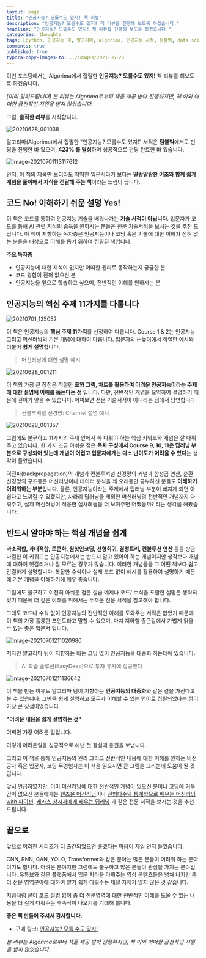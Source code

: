 ```yaml
---
layout: page
title: "인공지능? 모를수도 있지! 책 리뷰"
description: "인공지능? 모를수도 있지! 책 리뷰를 진행해 보도록 하겠습니다."
headline: "인공지능? 모를수도 있지! 책 리뷰를 진행해 보도록 하겠습니다."
categories: thoughts
tags: [python, 인공지능 책, 알고리마, algorima, 인공지능 서적, 텀블벅, data science, 데이터 분석, 딥러닝]
comments: true
published: true
typora-copy-images-to: ../images/2021-06-28
---
```




이번 포스팅에서는 Algorima에서 집필한 **인공지능? 모를수도 있지!** 책 리뷰를 해보도록 하겠습니다.

*[미리 알려드립니다] 본 리뷰는 Algorima로부터 책을 제공 받아 진행하지만, 책 이외 어떠한 금전적인 지원을 받지 않았습니다.*

그럼, **솔직한 리뷰**를 시작합니다.

![20210628_001038](../images/2021-06-28/20210628_001038.jpg)



알고리마(Algorima)에서 집필한 "인공지능? 모를수도 있지!" 서적은 **텀블벅**에서도 펀딩을 진행한 바 있으며, **423% 를 달성**하며 성공적으로 펀딩 완료한 바 있습니다. 

![image-20210701113117612](../images/2021-06-28/image-20210701113117612.png)



먼저, 이 책의 제목만 보더라도 딱딱한 입문서라기 보다는 **말랑말랑한 어조와 함께 쉽게 개념을 풀이해서 지식을 전달해 주는 책**이라는 느낌이 듭니다. 



## 코드 No! 이해하기 쉬운 설명 Yes!

이 책은 코드를 통하여 인공지능 기술을 배워나가는 **기술 서적이 아닙니다**. 입문자가 코드를 통해 AI 관련 지식의 습득을 원하시는 분들은 전문 기술서적을 보시는 것을 추천 드립니다. 이 책이 지향하는 독자층은 인공지능이나 코딩 혹은 기술에 대한 이해가 전혀 없는 분들을 대상으로 이해를 돕기 위하여 집필된 책입니다.



**주요 독자층**

- 인공지능에 대한 지식이 없지만 어떠한 원리로 동작하는지 궁금한 분
- 코드 경험이 전혀 없으신 분
- 인공지능을 앞으로 학습하고 싶으며, 전반적인 이해를 원하시는 분



## 인공지능의 핵심 주제 11가지를 다룹니다

![20210701_135052](../images/2021-06-28/20210701_135052.jpg)

이 책은 인공지능의 **핵심 주제 11가지**를 선정하여 다룹니다. Course 1 & 2는 인공지능 그리고 머신러닝의 기본 개념에 대하여 다룹니다. 입문자의 눈높이에서 적절한 예시와 더불어 **쉽게 설명**합니다. 

> 머신러닝에 대한 설명 예시

![20210628_001211](../images/2021-06-28/20210628_001211.jpg)



이 책의 가장 큰 장점은 적절한 **표와 그림, 차트를 활용하여 어려운 인공지능이라는 주제에 대한 설명에 이해를 돕는다는 점** 입니다. 다만, 전반적인 개념을 요약하여 설명하기 때문에 깊이가 얕을 수 있습니다. 어찌보면 전문 기술서적이 아니라는 점에서 당연합니다.

> 컨볼루셔널 신경망: Channel 설명 예시

![20210628_001357](../images/2021-06-28/20210628_001357.jpg)

그럼에도 불구하고 11가지의 주제 안에서 꼭 다뤄야 하는 핵심 키워드와 개념은 잘 다뤄주고 있습니다. 한 가지 조금 아쉬운 점은 **목차 구성에서 Course 9, 10, 11은 딥러닝 부분으로 구성되어 있는데 개념이 어렵고 입문자에게는 다소 난이도가 어려울 수 있다**는 생각이 들었습니다. 

역전파(backpropagation)의 개념과 컨볼루셔널 신경망의 커널과 합성곱 연산, 순환 신경명의 구조등은 머신러닝이나 데이터 분석을 꽤 오래동안 공부하신 분들도 **이해하기 어려워하는 부분**입니다. 물론, 인공지능이라는 주제에서 딥러닝 부분이 빠지게 되면 아쉽다고 느껴질 수 있겠지만, 차라리 딥러닝을 제외한 머신러닝의 전반적인 개념까지 다뤄주고, 실제 머신러닝이 적용한 실사례들을 더 보여주면 어땠을까? 라는 생각을 해봤습니다.



## 반드시 알아야 하는 핵심 개념을 쉽게

**과소적합, 과대적합, 토큰화, 원핫인코딩, 선형회귀, 결정트리, 컨볼루션 연산** 등등 방금 나열한 이 키워드는 인공지능에서는 반드시 알고 있어야 하는 개념이지만 생각보다 개념에 대하여 헷갈리거나 잘 모르는 경우가 많습니다. 이러한 개념들을 그 어떤 책보다 쉽고 간결하게 설명합니다.  복잡한 수식이나 실제 코드 없이 예시를 활용하여 설명하기 때문에 기본 개념을 이해하기에 매우 좋습니다.

그럼에도 불구하고 여전히 아쉬운 점은 실습 예제나 코드/ 수식을 포함한 설명은 생략되었기 때문에 더 깊은 이해를 위해서는 두꺼운 전문 서적을 참고해야 합니다.

그래도 코드나 수식 없이 인공지능의 전반적인 이해를 도와주는 서적은 없었기 때문에 이 책의 가장 훌륭한 포인트라고 말할 수 있으며, 마치 지하철 출근길에서 가볍게 읽을 수 있는 좋은 입문서 입니다.

![image-20210701211020980](../images/2021-06-28/image-20210701211020980.png)

저자인 알고리마 팀이 지향하는 바는 코딩 없이 인공지능을 대중화 하는데에 있습니다.

> AI 학습 솔루션(EasyDeep)으로 투자 유치에 성공했다

![image-20210701211136642](../images/2021-06-28/image-20210701211136642.png)



이 책을 만든 이유도 알고리마 팀이 지향하는 **인공지능의 대중화**와 같은 결을 가진다고 볼 수 있습니다. 그만큼 쉽게 설명하고 모두가 이해할 수 있는 언어로 집필되었다는 점이 가장 큰 장점이었습니다. 



**"어려운 내용을 쉽게 설명하는 것"**



어쩌면 가장 어려운 일입니다. 

이렇게 어려운일을 성공적으로 해낸 첫 결실에 응원을 보냅니다. 

그리고 이 책을 통해 인공지능의 원리 그리고 전반적인 내용에 대한 이해를 원하는 비전공자 혹은 입문자, 코딩 무경험자는 이 책을 읽으시면 큰 그림을 그리는데 도움이 될 것  입니다.

앞서 언급하였지만, 이미 머신러닝에 대한 전반적인 개념이 있으신 분이나 코딩에 거부감이 없으신 분들에게는 [핸즈온 머신러닝](http://www.yes24.com/Product/Goods/89959711?OzSrank=1)이나 [선형대수와 통계학으로 배우는 머신러닝 with 파이썬](http://www.yes24.com/Product/Goods/97032765?OzSrank=1), [케라스 창시자에게 배우는 딥러닝](http://www.yes24.com/Product/Goods/65050162?OzSrank=4) 과 같은 전문 서적을 보시는 것을 추천 드립니다.



## 끝으로

앞으로 이러한 시리즈가 더 출간되었으면 좋겠다는 마음이 제일 먼저 들었습니다.

CNN, RNN, GAN, YOLO, Transformer와 같은 분야는 많은 분들이 어려워 하는 분야 이기도 합니다. 어려운 분야지만 그럼에도 불구하고 많은 분들이 관심을 가지는 분야입니다. 유튜브와 같은 플랫폼에서 입문 지식을 다뤄주는 영상 콘텐츠들은 넘쳐 나지만 좀 더 전문 영역분야에 대하여 알기 쉽게 다뤄주는 채널 자체가 많지 않은 것 같습니다.

지금처럼 굳이 코드 설명 없이 좀 더 전문영역에 대한 전반적인 이해를 도울 수 있는 내용을 더 깊게 다뤄주는 후속작이 나오기를 기대해 봅니다.



**좋은 책 만들어 주셔서 감사합니다.**



- 구매 링크: [인공지능? 모를 수도 있지!](http://www.yes24.com/Product/Goods/102268634?OzSrank=1)

*본 리뷰는 Algorima로부터 책을 제공 받아 진행하지만, 책 이외 어떠한 금전적인 지원을 받지 않았습니다.*

